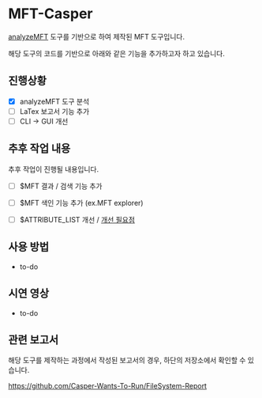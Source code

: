 # MFT-Casper


[analyzeMFT](https://github.com/dkovar/analyzeMFT) 도구를 기반으로 하여 제작된 MFT 도구입니다.

해당 도구의 코드를 기반으로 아래와 같은 기능을 추가하고자 하고 있습니다.

## 진행상황 
- [X] analyzeMFT 도구 분석 
- [ ] LaTex 보고서 기능 추가
- [ ] CLI -> GUI 개선

## 추후 작업 내용 
추후 작업이 진행될 내용입니다. 

- [ ] $MFT 결과 / 검색 기능 추가
- [ ] $MFT 색인 기능 추가 (ex.MFT explorer)
- [ ] $ATTRIBUTE_LIST 개선 / [개선 필요점](https://github.com/dkovar/analyzeMFT/issues/56)


## 사용 방법

- to-do 

## 시연 영상 

- to-do 

## 관련 보고서

해당 도구를 제작하는 과정에서 작성된 보고서의 경우, 하단의 저장소에서 확인할 수 있습니다. 

https://github.com/Casper-Wants-To-Run/FileSystem-Report
